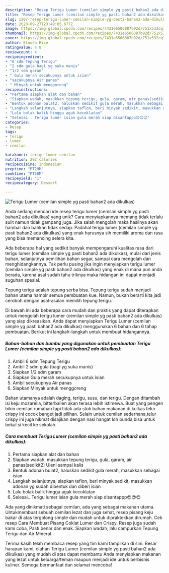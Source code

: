 ```yaml
---
description: "Resep Terigu Lumer (cemilan simple yg pasti bahan2 ada dikulkas) Anti Gagal"
title: "Resep Terigu Lumer (cemilan simple yg pasti bahan2 ada dikulkas) Anti Gagal"
slug: 1207-resep-terigu-lumer-cemilan-simple-yg-pasti-bahan2-ada-dikulkas-anti-gagal
date: 2020-09-27T23:49:05.677Z
image: https://img-global.cpcdn.com/recipes/7431e6506887b92d/751x532cq70/terigu-lumer-cemilan-simple-yg-pasti-bahan2-ada-dikulkas-foto-resep-utama.jpg
thumbnail: https://img-global.cpcdn.com/recipes/7431e6506887b92d/751x532cq70/terigu-lumer-cemilan-simple-yg-pasti-bahan2-ada-dikulkas-foto-resep-utama.jpg
cover: https://img-global.cpcdn.com/recipes/7431e6506887b92d/751x532cq70/terigu-lumer-cemilan-simple-yg-pasti-bahan2-ada-dikulkas-foto-resep-utama.jpg
author: Elnora Rice
ratingvalue: 4.8
reviewcount: 4
recipeingredient:
- "6 sdm Tepung Terigu"
- "2 sdm gula bagi yg suka manis"
- "1/2 sdm garam"
- " Gula merah secukupnya untuk isian"
- "secukupnya Air panas"
- " Minyak untuk menggoreng"
recipeinstructions:
- "Pertama siapkan alat dan bahan"
- "Siapkan wadah, masukkan tepung terigu, gula, garam, air panas(sedikit2) Uleni sampai kalis"
- "Bentuk adonan bulat2, haluskan sedikit gula merah, masukkan sebagai isian"
- "Langkah selanjutnya, siapkan teflon, beri minyak sedikit, masukkan adonan yg sudah dibentuk dan diberi isian"
- "Lalu bolak balik hingga agak kecoklatan"
- "Selesai.. Terigu lumer isian gula merah siap disantappp😍😍😍"
categories:
- Resep
tags:
- terigu
- lumer
- cemilan

katakunci: terigu lumer cemilan 
nutrition: 292 calories
recipecuisine: Indonesian
preptime: "PT29M"
cooktime: "PT50M"
recipeyield: "1"
recipecategory: Dessert

---
```



![Terigu Lumer (cemilan simple yg pasti bahan2 ada dikulkas)](https://img-global.cpcdn.com/recipes/7431e6506887b92d/751x532cq70/terigu-lumer-cemilan-simple-yg-pasti-bahan2-ada-dikulkas-foto-resep-utama.jpg)

Anda sedang mencari ide resep terigu lumer (cemilan simple yg pasti bahan2 ada dikulkas) yang unik? Cara menyiapkannya memang tidak terlalu sulit namun tidak gampang juga. Jika salah mengolah maka hasilnya akan hambar dan bahkan tidak sedap. Padahal terigu lumer (cemilan simple yg pasti bahan2 ada dikulkas) yang enak harusnya sih memiliki aroma dan rasa yang bisa memancing selera kita.

Ada beberapa hal yang sedikit banyak mempengaruhi kualitas rasa dari terigu lumer (cemilan simple yg pasti bahan2 ada dikulkas), mulai dari jenis bahan, selanjutnya pemilihan bahan segar, sampai cara mengolah dan menghidangkannya. Tak perlu pusing jika ingin menyiapkan terigu lumer (cemilan simple yg pasti bahan2 ada dikulkas) yang enak di mana pun anda berada, karena asal sudah tahu triknya maka hidangan ini dapat menjadi suguhan spesial.

Tepung terigu adalah tepung serba bisa. Tepung terigu sudah menjadi bahan utama hampir semua pembuatan kue. Namun, bukan berarti kita jadi ceroboh dengan asal-asalan memilih tepung terigu.


Di bawah ini ada beberapa cara mudah dan praktis yang dapat diterapkan untuk mengolah terigu lumer (cemilan simple yg pasti bahan2 ada dikulkas) yang siap dikreasikan. Anda dapat menyiapkan Terigu Lumer (cemilan simple yg pasti bahan2 ada dikulkas) menggunakan 6 bahan dan 6 tahap pembuatan. Berikut ini langkah-langkah untuk membuat hidangannya.

<!--inarticleads1-->

##### Bahan-bahan dan bumbu yang digunakan untuk pembuatan Terigu Lumer (cemilan simple yg pasti bahan2 ada dikulkas):

1. Ambil 6 sdm Tepung Terigu
1. Ambil 2 sdm gula (bagi yg suka manis)
1. Siapkan 1/2 sdm garam
1. Siapkan  Gula merah secukupnya untuk isian
1. Ambil secukupnya Air panas
1. Siapkan  Minyak untuk menggoreng


Bahan utamanya adalah daging, terigu, susu, dan terigu. Dengan ditambah isi keju mozarella, bitterballen akan terasa lebih istimewa. Buat yang pengen bikin cemilan rumahan tapi tidak ada stok bahan makanan di kulkas telur crispy ini cocok banget jadi pilihan. Selain untuk cemilan sederhana,telur crispy ini juga nikmat disajikan dengan nasi hangat loh bunda,bisa untuk bekal si kecil ke sekolah. 

<!--inarticleads2-->

##### Cara membuat Terigu Lumer (cemilan simple yg pasti bahan2 ada dikulkas):

1. Pertama siapkan alat dan bahan
1. Siapkan wadah, masukkan tepung terigu, gula, garam, air panas(sedikit2) Uleni sampai kalis
1. Bentuk adonan bulat2, haluskan sedikit gula merah, masukkan sebagai isian
1. Langkah selanjutnya, siapkan teflon, beri minyak sedikit, masukkan adonan yg sudah dibentuk dan diberi isian
1. Lalu bolak balik hingga agak kecoklatan
1. Selesai.. Terigu lumer isian gula merah siap disantappp😍😍😍


Ada yang dinikmati sebagai cemilan, ada yang sebagai makanan utama. Untukmembuat sebuah cemilan lezat dan juga sehat, resep pisang keju bakar di atas tergolong simple dan mudah untuk dipraktekkan dirumah. Cek resep Cara Membuat Pisang Coklat Lumer dan Crispy. Resep juga sudah kami coba, Pasti benar dan enak. Siapkan wadah, lalu campurkan Tepung Terigu dan Air Mineral. 

Terima kasih telah membaca resep yang tim kami tampilkan di sini. Besar harapan kami, olahan Terigu Lumer (cemilan simple yg pasti bahan2 ada dikulkas) yang mudah di atas dapat membantu Anda menyiapkan makanan yang lezat untuk keluarga/teman maupun menjadi ide untuk berbisnis kuliner. Semoga bermanfaat dan selamat mencoba!
